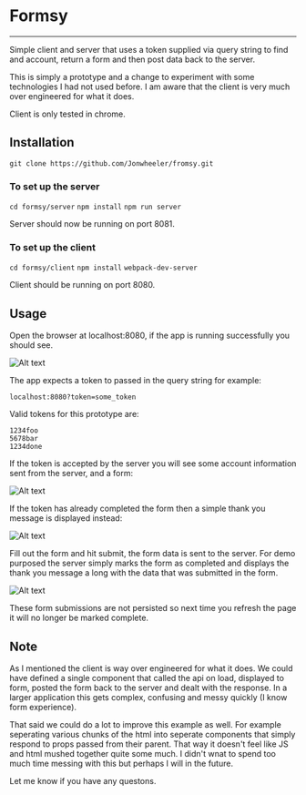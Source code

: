 # Formsy
----

Simple client and server that uses a token supplied via query string to find and 
account, return a form and then post data back to the server.

This is simply a prototype and a change to experiment with some technologies 
I had not used before. I am aware that the client is very much over engineered 
for what it does.

Client is only tested in chrome.

## Installation

`git clone https://github.com/Jonwheeler/fromsy.git`

### To set up the server

`cd formsy/server`
`npm install`
`npm run server`

Server should now be running on port 8081.

### To set up the client

`cd formsy/client`
`npm install`
`webpack-dev-server`

Client should be running on port 8080. 

## Usage

Open the browser at localhost:8080, if the app is running successfully you 
should see.

![Alt text](https://dl.dropboxusercontent.com/s/l894p9w5mutq1cw/invalid_token.png)

The app expects a token to passed in the query string for example:

`localhost:8080?token=some_token`

Valid tokens for this prototype are:

```
1234foo
5678bar
1234done
```

If the token is accepted by the server you will see some account information 
sent from the server, and a form:

![Alt text](https://dl.dropboxusercontent.com/s/kv6l4rjrf03n6wf/form.png)

If the token has already completed the form then a simple thank you message is 
displayed instead:

![Alt text](https://dl.dropboxusercontent.com/s/smelb75jsqrw6uz/prev_done.png)

Fill out the form and hit submit, the form data is sent to the server. For demo
purposed the server simply marks the form as completed and displays the thank 
you message a long with the data that was submitted in the form.

![Alt text](https://dl.dropboxusercontent.com/s/c69u0qmmvaypehl/done.png)

These form submissions are not persisted so next time you refresh the page it 
will no longer be marked complete.

## Note

As I mentioned the client is way over engineered for what it does. We could have
defined a single component that called the api on load, displayed to form, posted
the form back to the server and dealt with the response. In a larger application
this gets complex, confusing and messy quickly (I know form experience).

That said we could do a lot to improve this example as well. For example 
seperating various chunks of the html into seperate components that simply 
respond to props passed from their parent. That way it doesn't feel like JS and 
html mushed together quite some much. I didn't wnat to spend too much time 
messing with this but perhaps I will in the future.

Let me know if you have any questons.
